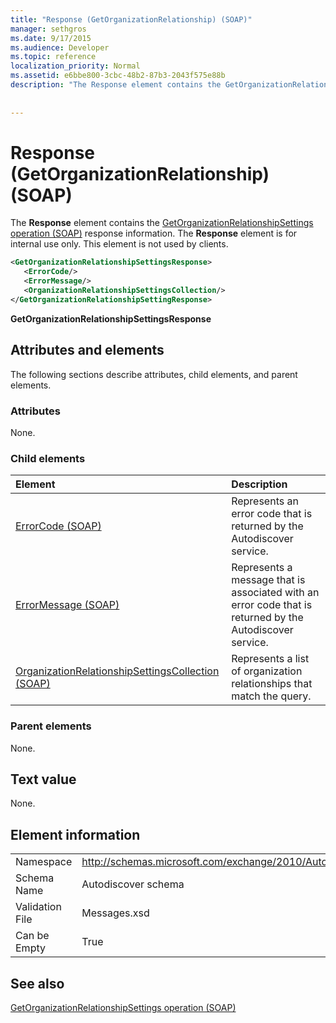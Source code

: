 ```yaml
---
title: "Response (GetOrganizationRelationship) (SOAP)"
manager: sethgros
ms.date: 9/17/2015
ms.audience: Developer
ms.topic: reference
localization_priority: Normal
ms.assetid: e6bbe800-3cbc-48b2-87b3-2043f575e88b
description: "The Response element contains the GetOrganizationRelationshipSettings operation (SOAP) response information. The Response element is for internal use only. This element is not used by clients."
 
 
---
```


# Response (GetOrganizationRelationship) (SOAP)

The **Response** element contains the [GetOrganizationRelationshipSettings operation (SOAP)](getorganizationrelationshipsettings-operation-soap.md) response information. The **Response** element is for internal use only. This element is not used by clients. 
  
```XML
<GetOrganizationRelationshipSettingsResponse>
   <ErrorCode/>
   <ErrorMessage/>
   <OrganizationRelationshipSettingsCollection/>
</GetOrganizationRelationshipSettingResponse>
```

 **GetOrganizationRelationshipSettingsResponse**
## Attributes and elements

The following sections describe attributes, child elements, and parent elements.
  
### Attributes

None.
  
### Child elements

|**Element**|**Description**|
|:-----|:-----|
|[ErrorCode (SOAP)](errorcode-soap.md) <br/> |Represents an error code that is returned by the Autodiscover service.  <br/> |
|[ErrorMessage (SOAP)](errormessage-soap.md) <br/> |Represents a message that is associated with an error code that is returned by the Autodiscover service.  <br/> |
|[OrganizationRelationshipSettingsCollection (SOAP)](organizationrelationshipsettingscollection-soap.md) <br/> |Represents a list of organization relationships that match the query.  <br/> |
   
### Parent elements

None.
  
## Text value

None.
  
## Element information

|||
|:-----|:-----|
|Namespace  <br/> |http://schemas.microsoft.com/exchange/2010/Autodiscover  <br/> |
|Schema Name  <br/> |Autodiscover schema  <br/> |
|Validation File  <br/> |Messages.xsd  <br/> |
|Can be Empty  <br/> |True  <br/> |
   
## See also



[GetOrganizationRelationshipSettings operation (SOAP)](getorganizationrelationshipsettings-operation-soap.md)

